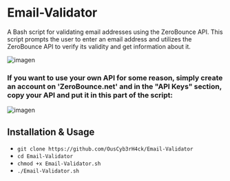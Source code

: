# Email-Validator
A Bash script for validating email addresses using the ZeroBounce API. This script prompts the user to enter an email address and utilizes the ZeroBounce API to verify its validity and get information about it.

![imagen](https://github.com/OusCyb3rH4ck/Email-Validator/assets/158448818/d8462e96-aaf4-4895-98e3-9e774a581c82)

### If you want to use your own API for some reason, simply create an account on 'ZeroBounce.net' and in the "API Keys" section, copy your API and put it in this part of the script:
![imagen](https://github.com/OusCyb3rH4ck/Email-Validator/assets/158448818/893532a2-bd8f-4c41-865b-94ed9ca49642)

## Installation & Usage

- `git clone https://github.com/OusCyb3rH4ck/Email-Validator`
- `cd Email-Validator`
- `chmod +x Email-Validator.sh`
- `./Email-Validator.sh`
